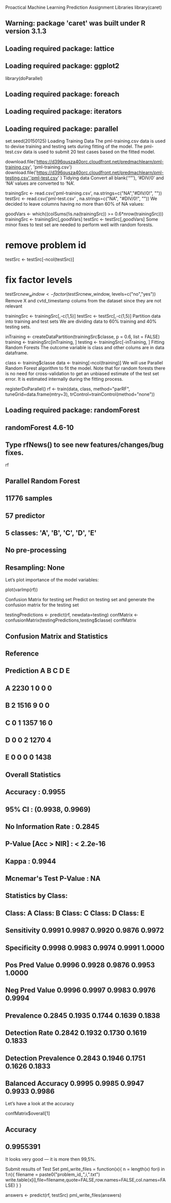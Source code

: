 Proactical Machine Learning Prediction Assignment
Libraries
library(caret)
## Warning: package 'caret' was built under R version 3.1.3
## Loading required package: lattice
## Loading required package: ggplot2
library(doParallel)
## Loading required package: foreach
## Loading required package: iterators
## Loading required package: parallel
set.seed(20150125)
Loading Training Data
The pml-training.csv data is used to devise training and testing sets during fitting of the model. The pml-test.csv data is used to submit 20 test cases based on the fitted model.

download.file('https://d396qusza40orc.cloudfront.net/predmachlearn/pml-training.csv', 'pml-training.csv')
download.file('https://d396qusza40orc.cloudfront.net/predmachlearn/pml-testing.csv','pml-test.csv' )
Tidying data
Convert all blank(‘“”’), ‘#DIV/0’ and ‘NA’ values are converted to ‘NA’.

trainingSrc   <- read.csv('pml-training.csv', na.strings=c("NA","#DIV/0!", ""))
testSrc       <- read.csv('pml-test.csv' , na.strings=c("NA", "#DIV/0!", ""))
We decided to leave columns having no more than 60% of NA values:

goodVars    <- which((colSums(!is.na(trainingSrc)) >= 0.6*nrow(trainingSrc)))
trainingSrc <- trainingSrc[,goodVars]
testSrc     <- testSrc[,goodVars]
Some minor fixes to test set are needed to perform well with random forests.

# remove problem id
testSrc <- testSrc[-ncol(testSrc)]
# fix factor levels
testSrc$new_window <- factor(testSrc$new_window, levels=c("no","yes"))
Remove X and cvtd_timestamp colums from the dataset since they are not relevant

trainingSrc <- trainingSrc[,-c(1,5)]
testSrc     <- testSrc[,-c(1,5)]
Partition data into training and test sets
We are dividing data to 60% training and 40% testing sets.

inTraining  <- createDataPartition(trainingSrc$classe, p = 0.6, list = FALSE)
training    <- trainingSrc[inTraining, ]
testing     <- trainingSrc[-inTraining, ]
Fitting Random Forests
The outcome variable is class and other colums are in data dataframe.

class <- training$classe
data  <- training[-ncol(training)]
We will use Parallel Random Forest algorithm to fit the model. Note that for random forests there is no need for cross-validation to get an unbiased estimate of the test set error. It is estimated internally during the fitting process.

registerDoParallel()
rf <- train(data, class, method="parRF", 
    tuneGrid=data.frame(mtry=3), 
    trControl=trainControl(method="none"))
## Loading required package: randomForest
## randomForest 4.6-10
## Type rfNews() to see new features/changes/bug fixes.
rf
## Parallel Random Forest 
## 
## 11776 samples
##    57 predictor
##     5 classes: 'A', 'B', 'C', 'D', 'E' 
## 
## No pre-processing
## Resampling: None
Let’s plot importance of the model variables:

plot(varImp(rf))


Confusion Matrix for testing set
Predict on testing set and generate the confusion matrix for the testing set

testingPredictions <- predict(rf, newdata=testing)
confMatrix <- confusionMatrix(testingPredictions,testing$classe)
confMatrix
## Confusion Matrix and Statistics
## 
##           Reference
## Prediction    A    B    C    D    E
##          A 2230    1    0    0    0
##          B    2 1516    9    0    0
##          C    0    1 1357   16    0
##          D    0    0    2 1270    4
##          E    0    0    0    0 1438
## 
## Overall Statistics
##                                           
##                Accuracy : 0.9955          
##                  95% CI : (0.9938, 0.9969)
##     No Information Rate : 0.2845          
##     P-Value [Acc > NIR] : < 2.2e-16       
##                                           
##                   Kappa : 0.9944          
##  Mcnemar's Test P-Value : NA              
## 
## Statistics by Class:
## 
##                      Class: A Class: B Class: C Class: D Class: E
## Sensitivity            0.9991   0.9987   0.9920   0.9876   0.9972
## Specificity            0.9998   0.9983   0.9974   0.9991   1.0000
## Pos Pred Value         0.9996   0.9928   0.9876   0.9953   1.0000
## Neg Pred Value         0.9996   0.9997   0.9983   0.9976   0.9994
## Prevalence             0.2845   0.1935   0.1744   0.1639   0.1838
## Detection Rate         0.2842   0.1932   0.1730   0.1619   0.1833
## Detection Prevalence   0.2843   0.1946   0.1751   0.1626   0.1833
## Balanced Accuracy      0.9995   0.9985   0.9947   0.9933   0.9986
Let’s have a look at the accuracy

confMatrix$overall[1]
##  Accuracy 
## 0.9955391
It looks very good — it is more then 99,5%.

Submit results of Test Set
pml_write_files = function(x){
  n = length(x)
  for(i in 1:n){
    filename = paste0("problem_id_",i,".txt")
    write.table(x[i],file=filename,quote=FALSE,row.names=FALSE,col.names=FALSE)
  }
}

answers <- predict(rf, testSrc)
pml_write_files(answers)
